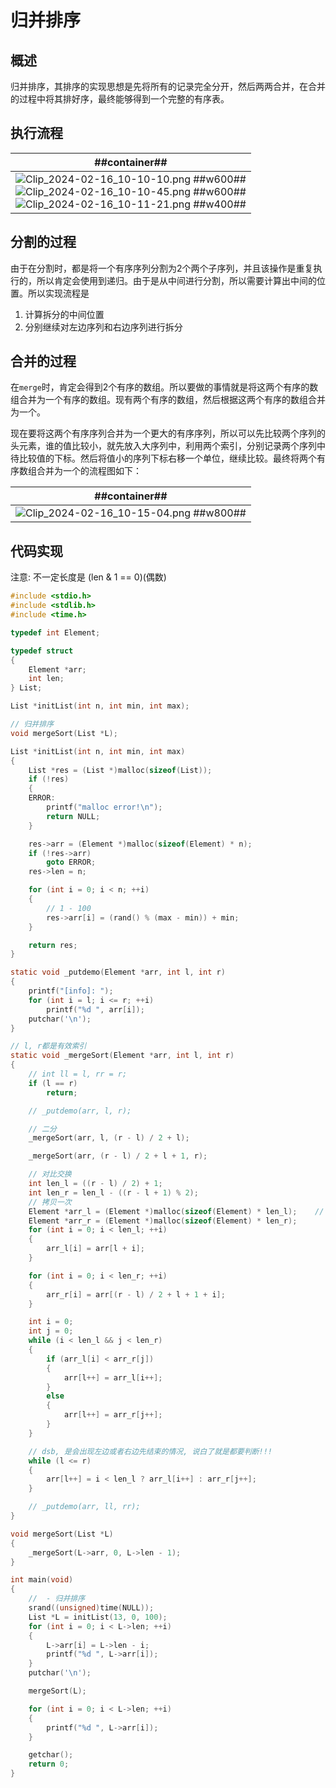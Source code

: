 # 归并排序
## 概述
归并排序，其排序的实现思想是先将所有的记录完全分开，然后两两合并，在合并的过程中将其排好序，最终能够得到一个完整的有序表。

## 执行流程

| ##container## |
|:--:|
|![Clip_2024-02-16_10-10-10.png ##w600##](./Clip_2024-02-16_10-10-10.png)<br>![Clip_2024-02-16_10-10-45.png ##w600##](./Clip_2024-02-16_10-10-45.png)<br>![Clip_2024-02-16_10-11-21.png ##w400##](./Clip_2024-02-16_10-11-21.png)|

## 分割的过程
由于在分割时，都是将一个有序序列分割为2个两个子序列，并且该操作是重复执行的，所以肯定会使用到递归。由于是从中间进行分割，所以需要计算出中间的位置。所以实现流程是

1. 计算拆分的中间位置
2. 分别继续对左边序列和右边序列进行拆分

## 合并的过程
在`merge`时，肯定会得到2个有序的数组。所以要做的事情就是将这两个有序的数组合并为一个有序的数组。现有两个有序的数组，然后根据这两个有序的数组合并为一个。

现在要将这两个有序序列合并为一个更大的有序序列，所以可以先比较两个序列的头元素，谁的值比较小，就先放入大序列中，利用两个索引，分别记录两个序列中待比较值的下标。然后将值小的序列下标右移一个单位，继续比较。最终将两个有序数组合并为一个的流程图如下：

| ##container## |
|:--:|
|![Clip_2024-02-16_10-15-04.png ##w800##](./Clip_2024-02-16_10-15-04.png)|

## 代码实现

注意: 不一定长度是 (len & 1 == 0)(偶数)

```C
#include <stdio.h>
#include <stdlib.h>
#include <time.h>

typedef int Element;

typedef struct 
{
    Element *arr;
    int len;
} List;

List *initList(int n, int min, int max);

// 归并排序
void mergeSort(List *L);

List *initList(int n, int min, int max)
{
    List *res = (List *)malloc(sizeof(List));
    if (!res)
    {
    ERROR:
        printf("malloc error!\n");
        return NULL;
    }

    res->arr = (Element *)malloc(sizeof(Element) * n);
    if (!res->arr)
        goto ERROR;
    res->len = n;

    for (int i = 0; i < n; ++i)
    {
        // 1 - 100
        res->arr[i] = (rand() % (max - min)) + min;
    }

    return res;
}

static void _putdemo(Element *arr, int l, int r)
{
    printf("[info]: ");
    for (int i = l; i <= r; ++i)
        printf("%d ", arr[i]);
    putchar('\n');
}

// l, r都是有效索引
static void _mergeSort(Element *arr, int l, int r)
{
    // int ll = l, rr = r;
    if (l == r)
        return;

    // _putdemo(arr, l, r);

    // 二分
    _mergeSort(arr, l, (r - l) / 2 + l);

    _mergeSort(arr, (r - l) / 2 + l + 1, r);

    // 对比交换
    int len_l = ((r - l) / 2) + 1;
    int len_r = len_l - ((r - l + 1) % 2);
    // 拷贝一次
    Element *arr_l = (Element *)malloc(sizeof(Element) * len_l);    // ((r - l) / 2) + 1 是真正的长度
    Element *arr_r = (Element *)malloc(sizeof(Element) * len_r);
    for (int i = 0; i < len_l; ++i)
    {
        arr_l[i] = arr[l + i];
    }

    for (int i = 0; i < len_r; ++i)
    {
        arr_r[i] = arr[(r - l) / 2 + l + 1 + i];
    }

    int i = 0;
    int j = 0;
    while (i < len_l && j < len_r)
    {
        if (arr_l[i] < arr_r[j])
        {
            arr[l++] = arr_l[i++];
        }
        else
        {
            arr[l++] = arr_r[j++];
        }
    }

    // dsb, 是会出现左边或者右边先结束的情况, 说白了就是都要判断!!!
    while (l <= r)
    {
        arr[l++] = i < len_l ? arr_l[i++] : arr_r[j++];
    }

    // _putdemo(arr, ll, rr);
}

void mergeSort(List *L)
{
    _mergeSort(L->arr, 0, L->len - 1);
}

int main(void)
{
    //  - 归并排序
    srand((unsigned)time(NULL));
    List *L = initList(13, 0, 100);
    for (int i = 0; i < L->len; ++i)
    {
        L->arr[i] = L->len - i;
        printf("%d ", L->arr[i]);
    }
    putchar('\n');

    mergeSort(L);

    for (int i = 0; i < L->len; ++i)
    {
        printf("%d ", L->arr[i]);
    }

    getchar();
    return 0;    
}
```
